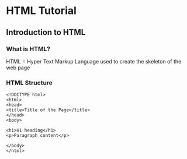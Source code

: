 # HTML Tutorial

## Introduction to HTML
### What is HTML? 

 HTML = Hyper Text Markup Language used to create the skeleton of the web page
 
 ### HTML Structure
 ```
 <!DOCTYPE html>
<html>
<head>
<title>Title of the Page</title>
</head>
<body>

<h1>H1 heading</h1>
<p>Paragraph content</p>

</body>
</html>
```
